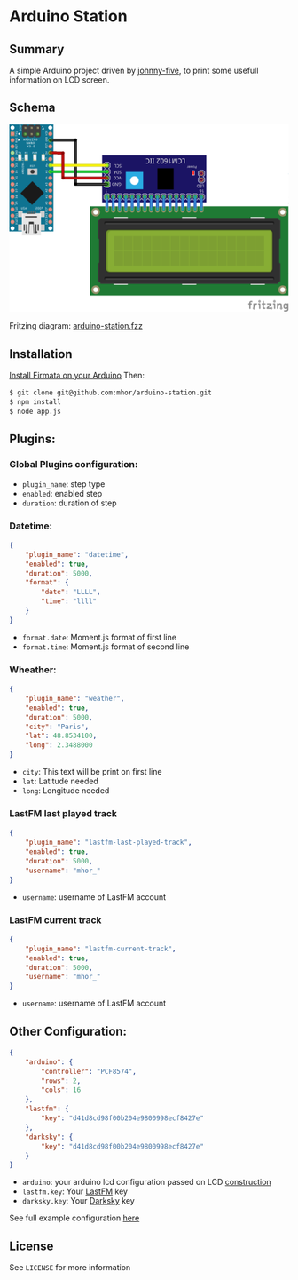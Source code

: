 # Arduino Station

## Summary

A simple Arduino project driven by [johnny-five](http://johnny-five.io/), to print some usefull information on LCD screen.

## Schema

![ArduinoStationSchema](/docs/arduino-station.png)

Fritzing diagram: [arduino-station.fzz](/docs/arduino-station.fzz)

## Installation

[Install Firmata on your Arduino](http://www.instructables.com/id/Arduino-Installing-Standard-Firmata/)
Then:

```bash
$ git clone git@github.com:mhor/arduino-station.git
$ npm install
$ node app.js
```

## Plugins:

### Global Plugins configuration:

- ```plugin_name```: step type
- ```enabled```: enabled step
- ```duration```: duration of step

### Datetime:

```json
{
    "plugin_name": "datetime",
    "enabled": true,
    "duration": 5000,
    "format": {
        "date": "LLLL",
        "time": "llll"
    }
}
```

- ```format.date```: Moment.js format of first line
- ```format.time```: Moment.js format of second line

### Wheather:

```json
{
    "plugin_name": "weather",
    "enabled": true,
    "duration": 5000,
    "city": "Paris",
    "lat": 48.8534100,
    "long": 2.3488000
}
```

- ```city```: This text will be print on first line
- ```lat```: Latitude needed
- ```long```: Longitude needed

### LastFM last played track

```json
{
    "plugin_name": "lastfm-last-played-track",
    "enabled": true,
    "duration": 5000,
    "username": "mhor_"
}
```

- ```username```: username of LastFM account

### LastFM current track

```json
{
    "plugin_name": "lastfm-current-track",
    "enabled": true,
    "duration": 5000,
    "username": "mhor_"
}
```

- ```username```: username of LastFM account

## Other Configuration:

```json
{
	"arduino": {
		"controller": "PCF8574",
		"rows": 2,
		"cols": 16
	},
	"lastfm": {
		"key": "d41d8cd98f00b204e9800998ecf8427e"
	},
	"darksky": {
		"key": "d41d8cd98f00b204e9800998ecf8427e"
	}
}
```

- ```arduino```: your arduino lcd configuration passed on LCD [construction](http://johnny-five.io/api/lcd/#parameters)
- ```lastfm.key```: Your [LastFM](https://www.last.fm/home) key
- ```darksky.key```: Your [Darksky](https://darksky.net) key

See full example configuration [here](config/default.json.dist)

## License

See ```LICENSE``` for more information
